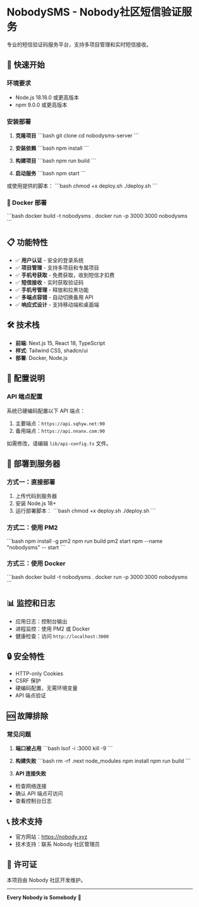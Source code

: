 # NobodySMS - Nobody社区短信验证服务

专业的短信验证码服务平台，支持多项目管理和实时短信接收。

## 🚀 快速开始

### 环境要求

- Node.js 18.18.0 或更高版本
- npm 9.0.0 或更高版本

### 安装部署

1. **克隆项目**
\`\`\`bash
git clone <your-repo-url>
cd nobodysms-server
\`\`\`

2. **安装依赖**
\`\`\`bash
npm install
\`\`\`

3. **构建项目**
\`\`\`bash
npm run build
\`\`\`

4. **启动服务**
\`\`\`bash
npm start
\`\`\`

或使用提供的脚本：
\`\`\`bash
chmod +x deploy.sh
./deploy.sh
\`\`\`

### 🐳 Docker 部署

\`\`\`bash
docker build -t nobodysms .
docker run -p 3000:3000 nobodysms
\`\`\`

## 📋 功能特性

- ✅ **用户认证** - 安全的登录系统
- ✅ **项目管理** - 支持多项目和专属项目
- ✅ **手机号获取** - 免费获取，收到短信才扣费
- ✅ **短信接收** - 实时获取验证码
- ✅ **手机号管理** - 释放和拉黑功能
- ✅ **多端点容错** - 自动切换备用 API
- ✅ **响应式设计** - 支持移动端和桌面端

## 🛠️ 技术栈

- **前端**: Next.js 15, React 18, TypeScript
- **样式**: Tailwind CSS, shadcn/ui
- **部署**: Docker, Node.js

## 🔧 配置说明

### API 端点配置

系统已硬编码配置以下 API 端点：

1. 主要端点：`https://api.sqhyw.net:90`
2. 备用端点：`https://api.nnanx.com:90`

如需修改，请编辑 `lib/api-config.ts` 文件。

## 🚀 部署到服务器

### 方式一：直接部署

1. 上传代码到服务器
2. 安装 Node.js 18+
3. 运行部署脚本：
\`\`\`bash
chmod +x deploy.sh
./deploy.sh
\`\`\`

### 方式二：使用 PM2

\`\`\`bash
npm install -g pm2
npm run build
pm2 start npm --name "nobodysms" -- start
\`\`\`

### 方式三：使用 Docker

\`\`\`bash
docker build -t nobodysms .
docker run -p 3000:3000 nobodysms
\`\`\`

## 📊 监控和日志

- 应用日志：控制台输出
- 进程监控：使用 PM2 或 Docker
- 健康检查：访问 `http://localhost:3000`

## 🔒 安全特性

- HTTP-only Cookies
- CSRF 保护
- 硬编码配置，无需环境变量
- API 端点验证

## 🆘 故障排除

### 常见问题

1. **端口被占用**
\`\`\`bash
lsof -i :3000
kill -9 <PID>
\`\`\`

2. **构建失败**
\`\`\`bash
rm -rf .next node_modules
npm install
npm run build
\`\`\`

3. **API 连接失败**
- 检查网络连接
- 确认 API 端点可访问
- 查看控制台日志

## 📞 技术支持

- 官方网站：https://nobody.xyz
- 技术支持：联系 Nobody 社区管理员

## 📄 许可证

本项目由 Nobody 社区开发维护。

---

**Every Nobody is Somebody** 🌟
